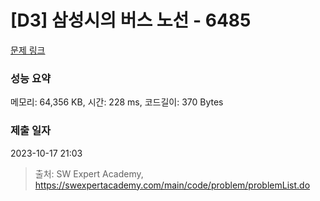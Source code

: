 # [D3] 삼성시의 버스 노선 - 6485 

[문제 링크](https://swexpertacademy.com/main/code/problem/problemDetail.do?contestProbId=AWczm7QaACgDFAWn) 

### 성능 요약

메모리: 64,356 KB, 시간: 228 ms, 코드길이: 370 Bytes

### 제출 일자

2023-10-17 21:03



> 출처: SW Expert Academy, https://swexpertacademy.com/main/code/problem/problemList.do